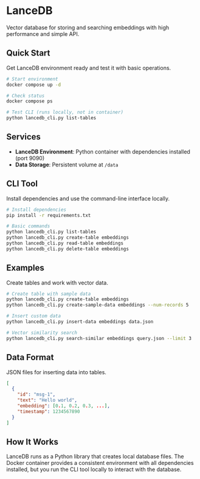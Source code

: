 # LanceDB

Vector database for storing and searching embeddings with high performance and simple API.

## Quick Start

Get LanceDB environment ready and test it with basic operations.

```bash
# Start environment
docker compose up -d

# Check status
docker compose ps

# Test CLI (runs locally, not in container)
python lancedb_cli.py list-tables
```

## Services

- **LanceDB Environment**: Python container with dependencies installed (port 9090)
- **Data Storage**: Persistent volume at `/data`

## CLI Tool

Install dependencies and use the command-line interface locally.

```bash
# Install dependencies
pip install -r requirements.txt

# Basic commands
python lancedb_cli.py list-tables
python lancedb_cli.py create-table embeddings
python lancedb_cli.py read-table embeddings
python lancedb_cli.py delete-table embeddings
```

## Examples

Create tables and work with vector data.

```bash
# Create table with sample data
python lancedb_cli.py create-table embeddings
python lancedb_cli.py create-sample-data embeddings --num-records 5

# Insert custom data
python lancedb_cli.py insert-data embeddings data.json

# Vector similarity search
python lancedb_cli.py search-similar embeddings query.json --limit 3
```

## Data Format

JSON files for inserting data into tables.

```json
[
  {
    "id": "msg-1",
    "text": "Hello world",
    "embedding": [0.1, 0.2, 0.3, ...],
    "timestamp": 1234567890
  }
]
```

## How It Works

LanceDB runs as a Python library that creates local database files. The Docker container provides a consistent environment with all dependencies installed, but you run the CLI tool locally to interact with the database.

